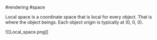 #rendering #space 

Local space is a coordinate space that is local for every object. That is where the object beings. Each object origin is typically at (0, 0, 0). 

![[Local_space.png]]